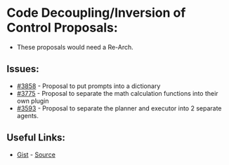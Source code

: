 [gist]:https://gist.github.com/anonhostpi/97d4bb3e9535c92b8173fae704b76264#file-_topics-0003-structure-ioc-md
[source]:https://github.com/anonhostpi/AUTOGPT.TRACKERS/blob/main/TOPICS/0003.STRUCTURE/IOC.md
# Code Decoupling/Inversion of Control Proposals:
- These proposals would need a Re-Arch.
## Issues:
- [#3858][3858] - Proposal to put prompts into a dictionary
- [#3775][3775] - Proposal to separate the math calculation functions into their own plugin
- [#3593][3593] - Proposal to separate the planner and executor into 2 separate agents.

## Useful Links:
- [Gist][gist] - [Source][source]

[3593]:https://github.com/Significant-Gravitas/Auto-GPT/issues/3593
[3775]:https://github.com/Significant-Gravitas/Auto-GPT/issues/3775
[3858]:https://github.com/Significant-Gravitas/Auto-GPT/issues/3858